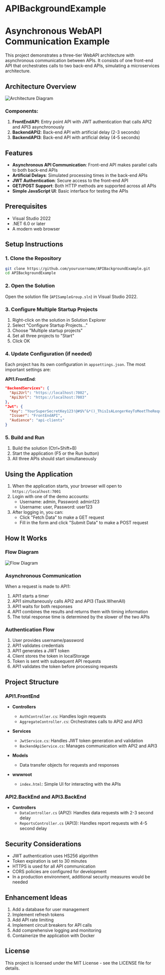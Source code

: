 # APIBackgroundExample

# Asynchronous WebAPI Communication Example

This project demonstrates a three-tier WebAPI architecture with asynchronous communication between APIs. It consists of one front-end API that orchestrates calls to two back-end APIs, simulating a microservices architecture.

## Architecture Overview
![Architecture Diagram](Diagrams/Architecture.png)

### Components:

1. **FrontEndAPI**: Entry point API with JWT authentication that calls API2 and API3 asynchronously
2. **BackendAPI2**: Back-end API with artificial delay (2-3 seconds)
3. **BackendAPI3**: Back-end API with artificial delay (4-5 seconds)

## Features

- **Asynchronous API Communication**: Front-end API makes parallel calls to both back-end APIs
- **Artificial Delays**: Simulated processing times in the back-end APIs
- **JWT Authentication**: Secure access to the front-end API
- **GET/POST Support**: Both HTTP methods are supported across all APIs
- **Simple JavaScript UI**: Basic interface for testing the APIs

## Prerequisites

- Visual Studio 2022
- .NET 6.0 or later
- A modern web browser

## Setup Instructions

### 1. Clone the Repository

```bash
git clone https://github.com/yourusername/APIBackgroundExample.git
cd APIBackgroundExample
```

### 2. Open the Solution

Open the solution file (`APISampleGroup.sln`) in Visual Studio 2022.

### 3. Configure Multiple Startup Projects

1. Right-click on the solution in Solution Explorer
2. Select "Configure Startup Projects..."
3. Choose "Multiple startup projects"
4. Set all three projects to "Start"
5. Click OK

### 4. Update Configuration (if needed)

Each project has its own configuration in `appsettings.json`. The most important settings are:

**API1.FrontEnd**:
```json
"BackendServices": {
  "Api2Url": "https://localhost:7002",
  "Api3Url": "https://localhost:7003"
},
"Jwt": {
  "Key": "YourSuperSecretKey123!@#$%^&*()_ThisIsALongerKeyToMeetTheRequirement",
  "Issuer": "FrontEndAPI",
  "Audience": "api-clients"
}
```

### 5. Build and Run

1. Build the solution (Ctrl+Shift+B)
2. Start the application (F5 or the Run button)
3. All three APIs should start simultaneously

## Using the Application

1. When the application starts, your browser will open to `https://localhost:7001`
2. Login with one of the demo accounts:
   - Username: admin, Password: admin123
   - Username: user, Password: user123
3. After logging in, you can:
   - Click "Fetch Data" to make a GET request
   - Fill in the form and click "Submit Data" to make a POST request

## How It Works

### Flow Diagram

![Flow Diagram](Diagrams/Sequence1.png)

### Asynchronous Communication

When a request is made to API1:

1. API1 starts a timer
2. API1 simultaneously calls API2 and API3 (Task.WhenAll)
3. API1 waits for both responses
4. API1 combines the results and returns them with timing information
5. The total response time is determined by the slower of the two APIs

### Authentication Flow

1. User provides username/password
2. API1 validates credentials
3. API1 generates a JWT token
4. Client stores the token in localStorage
5. Token is sent with subsequent API requests
6. API1 validates the token before processing requests

## Project Structure

### API1.FrontEnd

- **Controllers**
  - `AuthController.cs`: Handles login requests
  - `AggregateController.cs`: Orchestrates calls to API2 and API3

- **Services**
  - `JwtService.cs`: Handles JWT token generation and validation
  - `BackendApiService.cs`: Manages communication with API2 and API3

- **Models**
  - Data transfer objects for requests and responses

- **wwwroot**
  - `index.html`: Simple UI for interacting with the APIs

### API2.BackEnd and API3.BackEnd

- **Controllers**
  - `DataController.cs` (API2): Handles data requests with 2-3 second delay
  - `ReportsController.cs` (API3): Handles report requests with 4-5 second delay

## Security Considerations

- JWT authentication uses HS256 algorithm
- Token expiration is set to 30 minutes
- HTTPS is used for all API communication
- CORS policies are configured for development
- In a production environment, additional security measures would be needed

## Enhancement Ideas

1. Add a database for user management
2. Implement refresh tokens
3. Add API rate limiting
4. Implement circuit breakers for API calls
5. Add comprehensive logging and monitoring
6. Containerize the application with Docker

## License

This project is licensed under the MIT License - see the LICENSE file for details.
